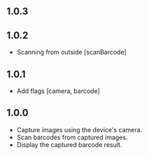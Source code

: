 ## 1.0.3
## 1.0.2

- Scanning from outside [scanBarcode]

## 1.0.1

- Add flags [camera, barcode]

## 1.0.0

- Capture images using the device's camera.
- Scan barcodes from captured images.
- Display the captured barcode result.

